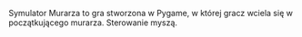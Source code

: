 Symulator Murarza to gra stworzona w Pygame, w której gracz wciela się w początkującego murarza.
Sterowanie myszą.